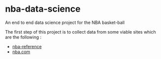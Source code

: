 # nba-data-science
An end to end data science project for the NBA basket-ball

The first step of this project is to collect data from some viable sites which are the following : 
- [nba-reference](https://www.basketball-reference.com/) 
- [nba.com](https://www.nba.com/stats/) 
